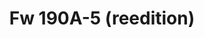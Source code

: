 ---
title: "Fw 190A-5 (reedition)"
price: 1650.00 
desc: "LIMITED EDITIONPROFIPACK, Fw 190A-5 (reedition), razmera: 1/72"
img_path: "70116.jpg"
brand: AMMO
available: true
special_offer: false
soon: false
cat: "Plasticne-Makete"
subcat: "PM-EDUARD"
subsubcat: ""
---